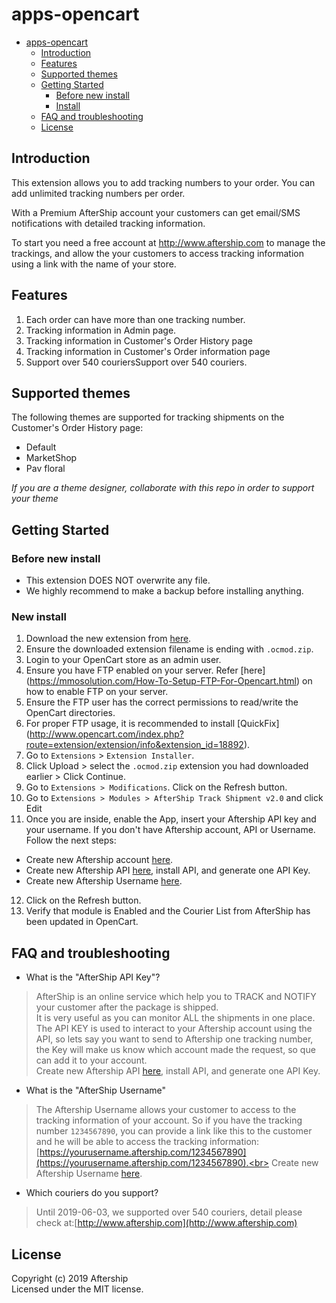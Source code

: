 # apps-opencart
- [apps-opencart](#apps-opencart)
    - [Introduction](#introduction)
    - [Features](#features)
    - [Supported themes](#supported-themes)
    - [Getting Started](#getting-started)
        - [Before new install](#before-new-install)
        - [Install](#new-install)
    - [FAQ and troubleshooting](#faq-and-troubleshooting)
    - [License](#license)

## Introduction
This extension allows you to add tracking numbers to your order. You can add unlimited tracking numbers per order.

With a Premium AfterShip account your customers can get email/SMS notifications with detailed tracking information.

To start you need a free account at http://www.aftership.com to manage the trackings, and allow the your customers to access tracking information using a link with the name of your store.


## Features
1. Each order can have more than one tracking number.
2. Tracking information in Admin page.
3. Tracking information in Customer's Order History page
4. Tracking information in Customer's Order information page
5. Support over 540 couriersSupport over 540 couriers.

## Supported themes

The following themes are supported for tracking shipments on the Customer's Order History page:

- Default
- MarketShop
- Pav floral

 *If you are a theme designer, collaborate with this repo in order to support your theme*


## Getting Started

### Before new install
* This extension DOES NOT overwrite any file.
* We highly recommend to make a backup before installing anything.

### New install
1. Download the new extension from [here](download/aftership.ocmod.zip).
2. Ensure the downloaded extension filename is ending with ```.ocmod.zip```.
3. Login to your OpenCart store as an admin user.
4. Ensure you have FTP enabled on your server. Refer [here] (https://mmosolution.com/How-To-Setup-FTP-For-Opencart.html) on how to enable FTP on your server.
5. Ensure the FTP user has the correct permissions to read/write the OpenCart directories.
6. For proper FTP usage, it is recommended to install [QuickFix] (http://www.opencart.com/index.php?route=extension/extension/info&extension_id=18892).
7. Go to ```Extensions``` > ```Extension Installer```.
8. Click Upload > select the ```.ocmod.zip``` extension you had downloaded earlier > Click Continue.
9. Go to ```Extensions > Modifications```. Click on the Refresh button. 
10. Go to ```Extensions > Modules > AfterShip Track Shipment v2.0``` and click Edit
11. Once you are inside, enable the App, insert your Aftership API key and your username. If you don't have Aftership account, API or Username. Follow the next steps:
   * Create new Aftership account [here](https://www.aftership.com/signup).
   * Create new Aftership API [here](https://www.aftership.com/apps), install API, and generate one API Key.
   * Create new Aftership Username [here](https://secure.aftership.com/users/profile).
12. Click on the Refresh button.
13. Verify that module is Enabled and the Courier List from AfterShip has been updated in OpenCart. 


## FAQ and troubleshooting
* What is the "AfterShip API Key"?

>AfterShip is an online service which help you to TRACK and NOTIFY your customer after the package is shipped.<br>
It is very useful as you can monitor ALL the shipments in one place.<br>
The API KEY is used to interact to your Aftership account using the API, so lets say you want to send to Aftership one tracking number, the Key will make us know which account made the request, so que can add it to your account.<br>
Create new Aftership API [here](https://www.aftership.com/apps), install API, and generate one API Key.

* What is the "AfterShip Username"

>The Aftership Username allows your customer to access to the tracking information of your account. So if you have the tracking number `1234567890`, you can provide a link like this to the customer and he will be able to access the tracking information: [https://yourusername.aftership.com/1234567890](https://yourusername.aftership.com/1234567890).<br>
Create new Aftership Username [here](https://secure.aftership.com/users/profile).

* Which couriers do you support?

>Until 2019-06-03, we supported over 540 couriers, detail please check at:[http://www.aftership.com](http://www.aftership.com)

## License
Copyright (c) 2019 Aftership  
Licensed under the MIT license.
